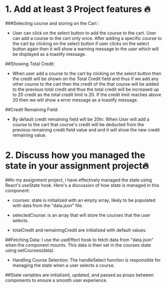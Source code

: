 #  1. Add at least 3 Project features 🔥 

###Selecting course and storing on the Cart : 
  - User can click on the select button to add the course to the cart. User can  add a course to the cart only once. After adding a specific course to the cart by clicking on the select button if user clicks on the select button again then it will show a warning message to the user which will be displayed as a toastify message.

##Showing Total Credit: 
- When user add a course to the cart by clicking on the select button then the credit will be shown on the Total Credit field and thus if we add any other course to the cart then the credit of the that course will be added to the previous total credit and thus the total credit will be increased up to 20 credit as the total credit limit is 20. If the credit limit reaches above 20 then we will show a error message as a toastify message.

##Credit Remaining Field: 
- By default credit remaining field will be 20hr. When User will add a course to the cart that course's credit will be deducted from the previous remaining credit field value and and it will show the new credit remaining value.


# 2. Discuss how you managed the state in your assignment project🔥 

##In my assignment project, I have effectively managed the state using React's useState hook. Here's a discussion of how state is managed in this component:
- courses: state is initialized with an empty array, likely to be populated with data from the "data.json" file.


- selectedCourse: is an array that will store the courses that the user selects.


- totalCredit and remainingCredit are initialized with default values.

##Fetching Data: I use the useEffect hook to fetch data from "data.json" when the component mounts. This data is then set in the courses state using setCourses(data).

- Handling Course Selection: The handleSelect function is responsible for managing the state when a user selects a course. 

##State variables are initialized, updated, and passed as props between components to ensure a smooth user experience. 

